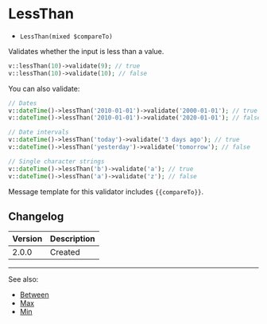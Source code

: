 # LessThan

- `LessThan(mixed $compareTo)`

Validates whether the input is less than a value.

```php
v::lessThan(10)->validate(9); // true
v::lessThan(10)->validate(10); // false
```

You can also validate:

```php
// Dates
v::dateTime()->lessThan('2010-01-01')->validate('2000-01-01'); // true
v::dateTime()->lessThan('2010-01-01')->validate('2020-01-01'); // false

// Date intervals
v::dateTime()->lessThan('today')->validate('3 days ago'); // true
v::dateTime()->lessThan('yesterday')->validate('tomorrow'); // false

// Single character strings
v::dateTime()->lessThan('b')->validate('a'); // true
v::dateTime()->lessThan('a')->validate('z'); // false
```

Message template for this validator includes `{{compareTo}}`.

## Changelog

Version | Description
--------|-------------
  2.0.0 | Created

***
See also:

- [Between](Between.md)
- [Max](Max.md)
- [Min](Min.md)
